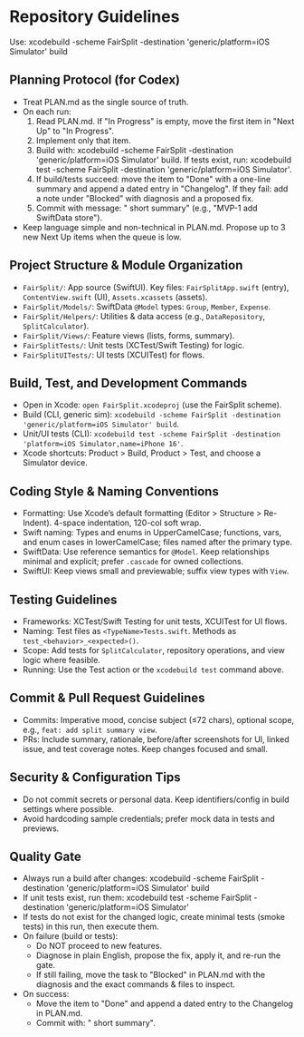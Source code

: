 # Repository Guidelines

Use: xcodebuild -scheme FairSplit -destination 'generic/platform=iOS Simulator' build

## Planning Protocol (for Codex)
- Treat PLAN.md as the single source of truth.
- On each run:
  1) Read PLAN.md. If "In Progress" is empty, move the first item in "Next Up" to "In Progress".
  2) Implement only that item.
  3) Build with: xcodebuild -scheme FairSplit -destination 'generic/platform=iOS Simulator' build.
     If tests exist, run: xcodebuild test -scheme FairSplit -destination 'generic/platform=iOS Simulator'.
  4) If build/tests succeed: move the item to "Done" with a one-line summary and append a dated entry in "Changelog".
     If they fail: add a note under "Blocked" with diagnosis and a proposed fix.
  5) Commit with message: "<ID> short summary" (e.g., "MVP-1 add SwiftData store").
- Keep language simple and non-technical in PLAN.md. Propose up to 3 new Next Up items when the queue is low.



## Project Structure & Module Organization
- `FairSplit/`: App source (SwiftUI). Key files: `FairSplitApp.swift` (entry), `ContentView.swift` (UI), `Assets.xcassets` (assets).
- `FairSplit/Models/`: SwiftData `@Model` types: `Group`, `Member`, `Expense`.
- `FairSplit/Helpers/`: Utilities & data access (e.g., `DataRepository`, `SplitCalculator`).
- `FairSplit/Views/`: Feature views (lists, forms, summary).
- `FairSplitTests/`: Unit tests (XCTest/Swift Testing) for logic.
- `FairSplitUITests/`: UI tests (XCUITest) for flows.

## Build, Test, and Development Commands
- Open in Xcode: `open FairSplit.xcodeproj` (use the FairSplit scheme).
- Build (CLI, generic sim): `xcodebuild -scheme FairSplit -destination 'generic/platform=iOS Simulator' build`.
- Unit/UI tests (CLI): `xcodebuild test -scheme FairSplit -destination 'platform=iOS Simulator,name=iPhone 16'`.
- Xcode shortcuts: Product > Build, Product > Test, and choose a Simulator device.

## Coding Style & Naming Conventions
- Formatting: Use Xcode’s default formatting (Editor > Structure > Re-Indent). 4-space indentation, 120-col soft wrap.
- Swift naming: Types and enums in UpperCamelCase; functions, vars, and enum cases in lowerCamelCase; files named after the primary type.
- SwiftData: Use reference semantics for `@Model`. Keep relationships minimal and explicit; prefer `.cascade` for owned collections.
- SwiftUI: Keep views small and previewable; suffix view types with `View`.

## Testing Guidelines
- Frameworks: XCTest/Swift Testing for unit tests, XCUITest for UI flows.
- Naming: Test files as `<TypeName>Tests.swift`. Methods as `test_<behavior>_<expected>()`.
- Scope: Add tests for `SplitCalculator`, repository operations, and view logic where feasible.
- Running: Use the Test action or the `xcodebuild test` command above.

## Commit & Pull Request Guidelines
- Commits: Imperative mood, concise subject (≤72 chars), optional scope, e.g., `feat: add split summary view`.
- PRs: Include summary, rationale, before/after screenshots for UI, linked issue, and test coverage notes. Keep changes focused and small.

## Security & Configuration Tips
- Do not commit secrets or personal data. Keep identifiers/config in build settings where possible.
- Avoid hardcoding sample credentials; prefer mock data in tests and previews.

## Quality Gate
- Always run a build after changes:
  xcodebuild -scheme FairSplit -destination 'generic/platform=iOS Simulator' build
- If unit tests exist, run them:
  xcodebuild test -scheme FairSplit -destination 'generic/platform=iOS Simulator'
- If tests do not exist for the changed logic, create minimal tests (smoke tests) in this run, then execute them.
- On failure (build or tests): 
  - Do NOT proceed to new features.
  - Diagnose in plain English, propose the fix, apply it, and re-run the gate.
  - If still failing, move the task to "Blocked" in PLAN.md with the diagnosis and the exact commands & files to inspect.
- On success:
  - Move the item to "Done" and append a dated entry to the Changelog in PLAN.md.
  - Commit with: "<ID> short summary".
